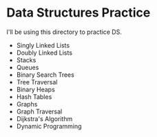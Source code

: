 # Data Structures Practice

I'll be using this directory to practice DS.

- Singly Linked Lists
- Doubly Linked Lists
- Stacks
- Queues
- Binary Search Trees
- Tree Traversal
- Binary Heaps
- Hash Tables
- Graphs
- Graph Traversal
- Dijkstra's Algorithm
- Dynamic Programming
